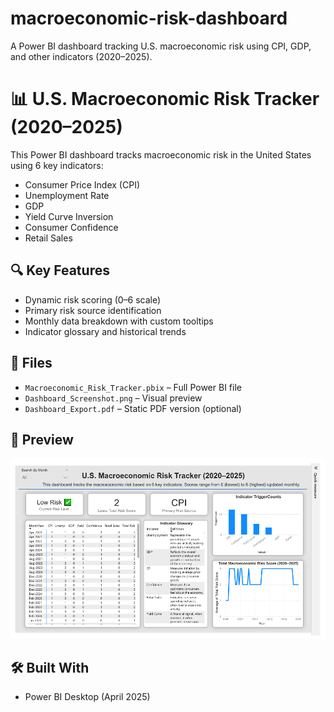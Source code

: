 # macroeconomic-risk-dashboard
A Power BI dashboard tracking U.S. macroeconomic risk using CPI, GDP, and other indicators (2020–2025).
# 📊 U.S. Macroeconomic Risk Tracker (2020–2025)

This Power BI dashboard tracks macroeconomic risk in the United States using 6 key indicators:
- Consumer Price Index (CPI)
- Unemployment Rate
- GDP
- Yield Curve Inversion
- Consumer Confidence
- Retail Sales

## 🔍 Key Features
- Dynamic risk scoring (0–6 scale)
- Primary risk source identification
- Monthly data breakdown with custom tooltips
- Indicator glossary and historical trends

## 📁 Files
- `Macroeconomic_Risk_Tracker.pbix` – Full Power BI file
- `Dashboard_Screenshot.png` – Visual preview
- `Dashboard_Export.pdf` – Static PDF version (optional)

## 📸 Preview
![Dashboard Preview](Dashboard_Screenshot.png)

## 🛠️ Built With
- Power BI Desktop (April 2025)
